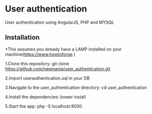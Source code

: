 ﻿# User authentication
User authentication using AngularJS, PHP and MYSQL

## Installation
*This assumes you already have a LAMP installed on your machine(https://www.howtoforge.)


1.Clone this repository: git clone https://github.com/neemanja/user_authentication.git

2.Import userauthentication.sql in your DB

3.Navigate to the user_authentication directory: cd user_authentication

4.Install the dependencies: bower install

5.Start the app: php -S localhost:8000
